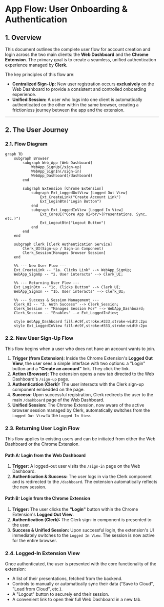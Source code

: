 # App Flow: User Onboarding & Authentication

## 1. Overview

This document outlines the complete user flow for account creation and login across the two main clients: the **Web Dashboard** and the **Chrome Extension**. The primary goal is to create a seamless, unified authentication experience managed by **Clerk**.

The key principles of this flow are:
- **Centralized Sign-Up:** New user registration occurs **exclusively** on the Web Dashboard to provide a consistent and controlled onboarding experience.
- **Unified Session:** A user who logs into one client is automatically authenticated on the other within the same browser, creating a frictionless journey between the app and the extension.

---

## 2. The User Journey

### 2.1. Flow Diagram

```mermaid
graph TD
    subgraph Browser
        subgraph Web_App [Web Dashboard]
            WebApp_SignUp(/sign-up)
            WebApp_SignIn(/sign-in)
            WebApp_Dashboard(/dashboard)
        end

        subgraph Extension [Chrome Extension]
            subgraph Ext_LoggedOutView [Logged Out View]
                Ext_CreateLink("Create Account Link")
                Ext_LoginBtn("Login Button")
            end
            subgraph Ext_LoggedInView [Logged In View]
                Ext_CoreUI("Core App UI<br/>(Presentations, Sync, etc.)")
                Ext_LogoutBtn("Logout Button")
            end
        end
    end

    subgraph Clerk [Clerk Authentication Service]
        Clerk_UI(Sign-up / Sign-in Component)
        Clerk_Session[Manages Browser Session]
    end

    %% --- New User Flow ---
    Ext_CreateLink -- "1a. Clicks Link" --> WebApp_SignUp;
    WebApp_SignUp -- "2. User interacts" --> Clerk_UI;
    
    %% --- Returning User Flow ---
    Ext_LoginBtn -- "1c. Clicks Button" --> Clerk_UI;
    WebApp_SignIn -- "1b. User interacts" --> Clerk_UI;

    %% --- Success & Session Management ---
    Clerk_UI -- "3. Auth Success" --> Clerk_Session;
    Clerk_Session -- "Manages Session For" --> WebApp_Dashboard;
    Clerk_Session -- "Enables" --> Ext_LoggedInView;

    style WebApp_Dashboard fill:#c9f,stroke:#333,stroke-width:2px
    style Ext_LoggedInView fill:#c9f,stroke:#333,stroke-width:2px
```

### 2.2. New User Sign-Up Flow

This flow begins when a user who does not have an account wants to join.

1.  **Trigger (from Extension):** Inside the Chrome Extension's **Logged Out View**, the user sees a simple interface with two options: a "Login" button and a **"Create an account"** link. They click the link.
2.  **Action (Browser):** The extension opens a new tab directed to the Web Dashboard's `/sign-up` page.
3.  **Authentication (Clerk):** The user interacts with the Clerk sign-up component embedded on the page.
4.  **Success:** Upon successful registration, Clerk redirects the user to the main `/dashboard` page of the Web Dashboard.
5.  **Unified Session:** The Chrome Extension, now aware of the active browser session managed by Clerk, automatically switches from the `Logged Out View` to the `Logged In View`.

### 2.3. Returning User Login Flow

This flow applies to existing users and can be initiated from either the Web Dashboard or the Chrome Extension.

#### Path A: Login from the Web Dashboard
1.  **Trigger:** A logged-out user visits the `/sign-in` page on the Web Dashboard.
2.  **Authentication & Success:** The user logs in via the Clerk component and is redirected to the `/dashboard`. The extension automatically reflects the new session.

#### Path B: Login from the Chrome Extension
1.  **Trigger:** The user clicks the **"Login"** button within the Chrome Extension's **Logged Out View**.
2.  **Authentication (Clerk):** The Clerk sign-in component is presented to the user.
3.  **Success & Unified Session:** Upon successful login, the extension's UI immediately switches to the `Logged In View`. The session is now active for the entire browser.

### 2.4. Logged-In Extension View

Once authenticated, the user is presented with the core functionality of the extension:
- A list of their presentations, fetched from the backend.
- Controls to manually or automatically sync their data ("Save to Cloud", "Load from Cloud", etc.).
- A "Logout" button to securely end their session.
- A convenient link to open their full Web Dashboard in a new tab. 